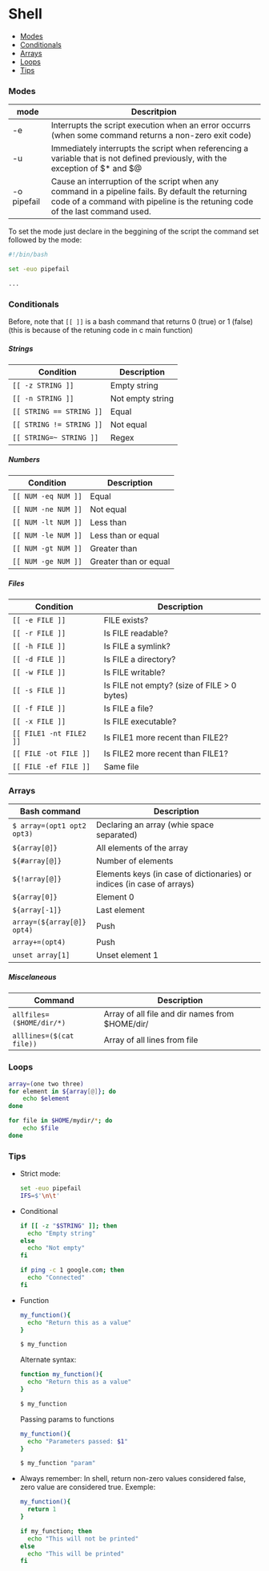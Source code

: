 # **Shell**

- [Modes](#modes)
- [Conditionals](#conditionals)
- [Arrays](#arrays)
- [Loops](#loops)
- [Tips](#tips)



### Modes

| mode        | Descritpion                                                  |
| ----------- | ------------------------------------------------------------ |
| -e          | Interrupts the script execution when an error occurrs (when some command returns a non-zero exit code) |
| -u          | Immediately interrupts the script when referencing a variable that is not defined previously, with the exception of $* and $@ |
| -o pipefail | Cause an interruption of the script when any command in a pipeline fails. By default the returning code of a command with pipeline is the retuning code of the last command used. |

To set the mode just declare in the beggining of the script the command set followed by the mode:

```bash
#!/bin/bash

set -euo pipefail

...
```

 

### Conditionals

Before, note that `[[ ]]` is a bash command that returns 0 (true) or 1 (false) (this is because of the retuning code in c main function)

##### Strings

| Condition                | Description      |
| ------------------------ | ---------------- |
| `[[ -z STRING ]]`        | Empty string     |
| `[[ -n STRING ]]`        | Not empty string |
| `[[ STRING == STRING ]]` | Equal            |
| `[[ STRING != STRING ]]` | Not equal        |
| `[[ STRING=~ STRING ]]`  | Regex            |

##### Numbers

| Condition           | Description           |
| ------------------- | --------------------- |
| `[[ NUM -eq NUM ]]` | Equal                 |
| `[[ NUM -ne NUM ]]` | Not equal             |
| `[[ NUM -lt NUM ]]` | Less than             |
| `[[ NUM -le NUM ]]` | Less than or equal    |
| `[[ NUM -gt NUM ]]` | Greater than          |
| `[[ NUM -ge NUM ]]` | Greater than or equal |

##### Files

| Condition               | Description                                 |
| ----------------------- | ------------------------------------------- |
| `[[ -e FILE ]]`         | FILE exists?                                |
| `[[ -r FILE ]]`         | Is FILE readable?                           |
| `[[ -h FILE ]]`         | Is FILE a symlink?                          |
| `[[ -d FILE ]]`         | Is FILE a directory?                        |
| `[[ -w FILE ]]`         | Is FILE writable?                           |
| `[[ -s FILE ]]`         | Is FILE not empty? (size of FILE > 0 bytes) |
| `[[ -f FILE ]]`         | Is FILE  a file?                            |
| `[[ -x FILE ]]`         | Is FILE executable?                         |
| `[[ FILE1 -nt FILE2 ]]` | Is FILE1 more recent than FILE2?            |
| `[[ FILE -ot FILE ]]`   | Is FILE2 more recent than FILE1?            |
| `[[ FILE -ef FILE ]]`   | Same file                                   |



### Arrays

| Bash command               | Description                                                  |
| -------------------------- | ------------------------------------------------------------ |
| `$ array=(opt1 opt2 opt3)` | Declaring an array (whie space separated)                    |
| `${array[@]}`              | All elements of the array                                    |
| `${#array[@]}`             | Number of elements                                           |
| `${!array[@]}`             | Elements keys (in case of dictionaries) or indices (in case of arrays) |
| `${array[0]}`              | Element 0                                                    |
| `${array[-1]}`             | Last element                                                 |
| `array=(${array[@]} opt4)` | Push                                                         |
| `array+=(opt4)`            | Push                                                         |
| `unset array[1]`           | Unset element 1                                              |

##### Miscelaneous 

| Command                  | Description                                     |
| ------------------------ | ----------------------------------------------- |
| `allfiles=($HOME/dir/*)` | Array of all file and dir names from $HOME/dir/ |
| `alllines=($(cat file))` | Array of all lines from file                    |



### Loops 

```bash
array=(one two three)
for element in ${array[@]}; do
	echo $element
done
```



```bash
for file in $HOME/mydir/*; do
	echo $file
done
```



### Tips

- Strict mode: 

  ```bash
  set -euo pipefail
  IFS=$'\n\t'
  ```

- Conditional

  ```bash
  if [[ -z "$STRING" ]]; then
  	echo "Empty string"
  else
  	echo "Not empty"
  fi
  ```

  ```bash
  if ping -c 1 google.com; then
  	echo "Connected"
  fi
  ```

  

- Function

  ```bash
  my_function(){
  	echo "Return this as a value"
  }
  
  $ my_function
  ```

  Alternate syntax:

  ```bash
  function my_function(){
  	echo "Return this as a value"
  }
  
  $ my_function
  ```

  

  Passing params to functions

  ```bash
  my_function(){
  	echo "Parameters passed: $1"
  }
  
  $ my_function "param"
  ```



- Always remember: In shell, return non-zero values considered false, zero value are considered true. Exemple:

  ```bash
  my_function(){
  	return 1
  }
  
  if my_function; then
  	echo "This will not be printed"
  else
  	echo "This will be printed"
  fi
  ```

  